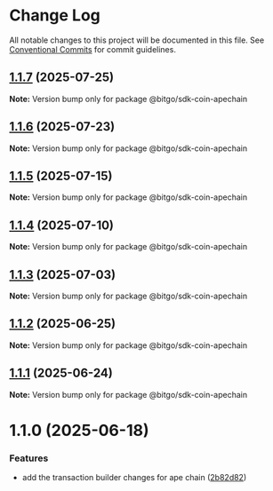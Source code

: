 # Change Log

All notable changes to this project will be documented in this file.
See [Conventional Commits](https://conventionalcommits.org) for commit guidelines.

## [1.1.7](https://github.com/BitGo/BitGoJS/compare/@bitgo/sdk-coin-apechain@1.1.5...@bitgo/sdk-coin-apechain@1.1.7) (2025-07-25)

**Note:** Version bump only for package @bitgo/sdk-coin-apechain

## [1.1.6](https://github.com/BitGo/BitGoJS/compare/@bitgo/sdk-coin-apechain@1.1.5...@bitgo/sdk-coin-apechain@1.1.6) (2025-07-23)

**Note:** Version bump only for package @bitgo/sdk-coin-apechain

## [1.1.5](https://github.com/BitGo/BitGoJS/compare/@bitgo/sdk-coin-apechain@1.1.4...@bitgo/sdk-coin-apechain@1.1.5) (2025-07-15)

**Note:** Version bump only for package @bitgo/sdk-coin-apechain

## [1.1.4](https://github.com/BitGo/BitGoJS/compare/@bitgo/sdk-coin-apechain@1.1.3...@bitgo/sdk-coin-apechain@1.1.4) (2025-07-10)

**Note:** Version bump only for package @bitgo/sdk-coin-apechain

## [1.1.3](https://github.com/BitGo/BitGoJS/compare/@bitgo/sdk-coin-apechain@1.1.2...@bitgo/sdk-coin-apechain@1.1.3) (2025-07-03)

**Note:** Version bump only for package @bitgo/sdk-coin-apechain

## [1.1.2](https://github.com/BitGo/BitGoJS/compare/@bitgo/sdk-coin-apechain@1.1.1...@bitgo/sdk-coin-apechain@1.1.2) (2025-06-25)

**Note:** Version bump only for package @bitgo/sdk-coin-apechain

## [1.1.1](https://github.com/BitGo/BitGoJS/compare/@bitgo/sdk-coin-apechain@1.1.0...@bitgo/sdk-coin-apechain@1.1.1) (2025-06-24)

**Note:** Version bump only for package @bitgo/sdk-coin-apechain

# 1.1.0 (2025-06-18)

### Features

- add the transaction builder changes for ape chain ([2b82d82](https://github.com/BitGo/BitGoJS/commit/2b82d826313d87dfa7af39ed3fcd3125f08a6e1d))
